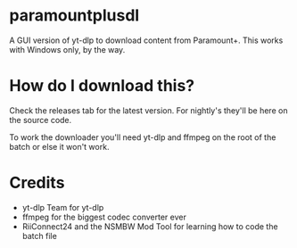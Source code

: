 # paramountplusdl
A GUI version of yt-dlp to download content from Paramount+. This works with Windows only, by the way.

# How do I download this?
Check the releases tab for the latest version. For nightly's they'll be here on the source code.

To work the downloader you'll need yt-dlp and ffmpeg on the root of the batch or else it won't work.

# Credits
- yt-dlp Team for yt-dlp
- ffmpeg for the biggest codec converter ever
- RiiConnect24 and the NSMBW Mod Tool for learning how to code the batch file
